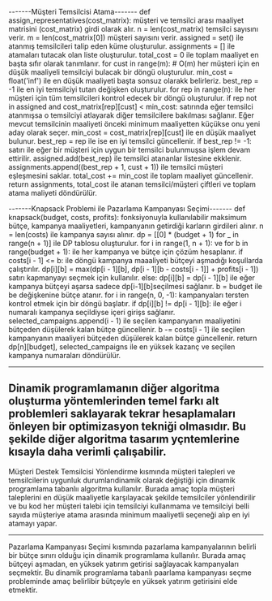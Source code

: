 -------Müşteri Temsilcisi Atama-------
def assign_representatives(cost_matrix): müşteri ve temsilci arası maaliyet matrisini (cost_matrix) girdi olarak alır.
n = len(cost_matrix) temsilci sayısını verir.
m = len(cost_matrix[0]) müşteri sayısını verir.
assigned = set() ile atanmış temsilcileri talip eden küme oluşturulur.
assignments = [] ile atamaları tutacak olan liste oluşturulur.
 total_cost = 0 ile toplam maaliyet en başta sıfır olarak tanımlanır.
for cust in range(m): # O(m) her müşteri için en düşük maaliyeli temsilciyi bulacak bir döngü oluşturulur.
min_cost = float('inf') ile en düşük maaliyeti başta sonsuz olarakk belirleriz.
best_rep = -1 ile en iyi temsilciyi tutan değişken oluşturulur.
for rep in range(n): ile her müşteri için tüm temsilcileri kontrol edecek bir döngü oluşturulur.
if rep not in assigned and cost_matrix[rep][cust] < min_cost: satırında eğer temsilci atanmışsa o temsilciyi atlayarak diğer temsilcilere bakılması sağlanır. Eğer mevcut temsilcinin maaliyeti önceki minimum maaliyetten küçükse onu yeni aday olarak seçer.
min_cost = cost_matrix[rep][cust] ile en düşük maaliyet bulunur.
best_rep = rep ile ise en iyi temsilci güncellenir.
if best_rep != -1: satırı ile eğer bir müşteri için uygun bir temsilci bulunmuşsa işlem devam ettirilir.
assigned.add(best_rep) ile temsilci atananlar listesine ekklenir.
assignments.append((best_rep + 1, cust + 1)) ile temsilci müşteri eşleşmesini saklar.
total_cost += min_cost ile toplam maaliyet güncellenir.
return assignments, total_cost ile atanan temsilci/müşteri çiftleri ve toplam atama maliyeti döndürülür.

-------Knapsack Problemi ile Pazarlama Kampanyası Seçimi-------
def knapsack(budget, costs, profits): fonksiyonuyla kullanılabilir maksimum bütçe, kampanya maaliyetleri, kampanyanın getirdiği karların girdileri alınır.
n = len(costs) ile kampanya sayısı alınır.
dp = [[0] * (budget + 1) for _ in range(n + 1)] ile DP tablosu oluşturulur.
for i in range(1, n + 1): ve for b in range(budget + 1): ile her kampanya ve bütçe için çözüm hesaplanır.
if costs[i - 1] <= b: ile döngü kampanya maaaliyeti bütçeyi aşmadığı koşullarda çalıştırılır.
 dp[i][b] = max(dp[i - 1][b], dp[i - 1][b - costs[i - 1]] + profits[i - 1]) satırı kapmanyayı seçmek için kullanılır.
else: dp[i][b] = dp[i - 1][b] ile eğer kampanya bütçeyi aşarsa sadece dp[i-1][b]seçilmesi sağlanır.
b = budget ile be değişkenine bütçe atanır.
for i in range(n, 0, -1): kampanyaları tersten kontrol etmek için bir döngü başlatır.
if dp[i][b] != dp[i - 1][b]: ile eğer i numaralı kampanya seçildiyse içeri girişs sağlanır.
selected_campaigns.append(i - 1) ile seçilen kampanyanın maaliyetini bütçeden düşülerek kalan bütçe güncellenir.
b -= costs[i - 1] ile seçilen kampanyanın maaliyeri bütçeden düşülerek kalan bütçe güncellenir.
return dp[n][budget], selected_campaigns ile en yüksek kazanç ve seçilen kampanya numaraları döndürülür.

---------------
Dinamik programlamanın diğer algoritma oluşturma yöntemlerinden temel farkı alt problemleri saklayarak tekrar hesaplamaları önleyen bir optimizasyon tekniği olmasıdır. Bu şekilde diğer algoritma tasarım yçntemlerine kısayla daha verimli çalışabilir.
---------------
Müşteri Destek Temsilcisi Yönlendirme kısmında müşteri talepleri ve temsilcilerin uygunluk durumlarıdinamik olarak değiştiği için dinamik programlama tabanlıı algoritma kullanılır. Burada amaç topla müşteri taleplerini en düşük maaliyetle karşılayacak şekilde temsilciler yönlendirilir ve bu kod her müşteri talebi için temsilciyi kullanmama ve temsilciyi belli sayıda müşteriye atama arasında minimum maaliyetli seçeneği alıp en iyi atamayı yapar.

---------------
Pazarlama Kampanyası Seçimi kısmında pazarlama kampanyalarının belirli bir bütçe sınırı olduğu için dinamik programlama kullanılır. Burada amaç bütçeyi aşmadan, en yüksek yatırım getirisi sağlayacak kampanyaları seçmektir. Bu dinamik programlama tabanlı paarlama kampanyası seçme probleminde amaç belirlibir bütçeyle en yüksek yatırım getirisini elde etmektir.
